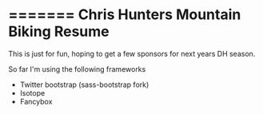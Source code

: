 
=======
Chris Hunters Mountain Biking Resume
=========

This is just for fun, hoping to get a few sponsors for next years DH season.

So far I'm using the following frameworks

* Twitter bootstrap (sass-bootstrap fork)
* Isotope
* Fancybox

